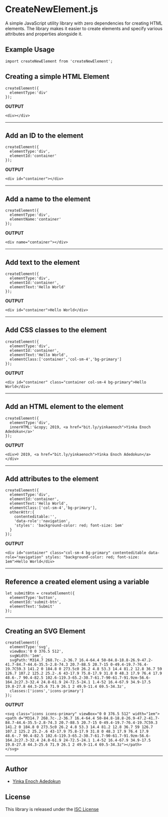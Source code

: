 # CreateNewElement.js

A simple JavaScript utility library with zero dependencies for creating HTML elements. The library makes it easier to create elements and specify various attributes and properties alongside it.

## Example Usage

```
import createNewElement from 'createNewElement';
```

## Creating a simple HTML Element

```
createElement({
  elementType:'div'
});
```

**OUTPUT**

```
<div></div>
```

---

## Add an ID to the element

```
createElement({
  elementType:'div',
  elementId:'container'
});
```

**OUTPUT**

```
<div id="container"></div>
```

---

## Add a name to the element

```
createElement({
  elementType:'div',
  elementName:'container'
});
```

**OUTPUT**

```
<div name="container"></div>
```

---

## Add text to the element

```
createElement({
  elementType:'div',
  elementId:'container',
  elementText:'Hello World'
});
```

**OUTPUT**

```
<div id="container">Hello World</div>
```

---

## Add CSS classes to the element

```
createElement({
  elementType:'div',
  elementId:'container',
  elementText:'Hello World',
  elementClass:['container','col-sm-4','bg-primary']
});
```

**OUTPUT**

```
<div id="container" class="container col-sm-4 bg-primary">Hello World</div>
```

---

## Add an HTML element to the element

```
createElement({
  elementType:'div',
  innerHTML:'&copy; 2019, <a href="bit.ly/yinkaenoch">Yinka Enoch Adedokun</a>'
});
```

**OUTPUT**

```
<div>© 2019, <a href="bit.ly/yinkaenoch">Yinka Enoch Adedokun</a></div>
```

---

## Add attributes to the element

```
createElement({
  elementType:'div',
  elementId:'container',
  elementText:'Hello World',
  elementClass:['col-sm-4','bg-primary'],
  otherAttr:{
    contenteditable:'',
    'data-role':'navigation',
    'styles': 'background-color: red; font-size: 1em'
  }
});
```

**OUTPUT**

```
<div id="container" class="col-sm-4 bg-primary" contenteditable data-role="navigation" styles: "background-color: red; font-size: 1em">Hello World</div>
```

---

## Reference a created element using a variable

```
let submitBtn = createElement({
  elementType:'button',
  elementId:'submit-btn',
  elementText:'Submit'
});
```

---

## Creating an SVG Element

```
createElement({
  elementType:'svg',
  viewBox:'0 0 376.5 512',
  svgWidth:'1em',
  svgPath:'M314.7 268.7c-.2-36.7 16.4-64.4 50-84.8-18.8-26.9-47.2-41.7-84.7-44.6-35.5-2.8-74.3 20.7-88.5 20.7-15 0-49.4-19.7-76.4-19.7C59.3 141.2 0 184.8 0 273.5c0 26.2 4.8 53.3 14.4 81.2 12.8 36.7 59 126.7 107.2 125.2 25.2-.6 43-17.9 75.8-17.9 31.8 0 48.3 17.9 76.4 17.9 48.6-.7 90.4-82.5 102.6-119.3-65.2-30.7-61.7-90-61.7-91.9zm-56.6-164.2c27.3-32.4 24.8-61.9 24-72.5-24.1 1.4-52 16.4-67.9 34.9-17.5 19.8-27.8 44.3-25.6 71.9 26.1 2 49.9-11.4 69.5-34.3z',
  classes:['icons','icons-primary']
});
```

**OUTPUT**

```
<svg class="icons icons-primary" viewBox="0 0 376.5 512" width="1em"><path d="M314.7 268.7c-.2-36.7 16.4-64.4 50-84.8-18.8-26.9-47.2-41.7-84.7-44.6-35.5-2.8-74.3 20.7-88.5 20.7-15 0-49.4-19.7-76.4-19.7C59.3 141.2 0 184.8 0 273.5c0 26.2 4.8 53.3 14.4 81.2 12.8 36.7 59 126.7 107.2 125.2 25.2-.6 43-17.9 75.8-17.9 31.8 0 48.3 17.9 76.4 17.9 48.6-.7 90.4-82.5 102.6-119.3-65.2-30.7-61.7-90-61.7-91.9zm-56.6-164.2c27.3-32.4 24.8-61.9 24-72.5-24.1 1.4-52 16.4-67.9 34.9-17.5 19.8-27.8 44.3-25.6 71.9 26.1 2 49.9-11.4 69.5-34.3z"></path>
</svg>
```

---

## Author

- [Yinka Enoch Adedokun](https://yinkaenoch.github.io)

## License

This library is released under the [ISC License](https://www.isc.org/downloads/software-support-policy/isc-license)

